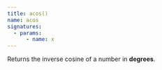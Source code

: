 ```yaml
---
title: acos()
name: acos
signatures:
  - params:
      - name: x
---
```


Returns the inverse cosine of a number in **degrees**.
